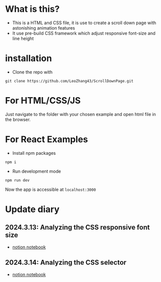 # What is this?
* This is a HTML and CSS file, it is use to create a scroll down page with astonishing animation features
* It use pre-build CSS framework which adjust responsive font-size and line height

# installation

* Clone the repo with
```
git clone https://github.com/LeoZhang43/ScrollDownPage.git
```

# For HTML/CSS/JS

Just navigate to the folder with your chosen example and open html file in the browser.

# For React Examples

* Install npm packages
```
npm i 
```
* Run development mode
```
npm run dev
```

Now the app is accessible at ```localhost:3000```

# Update diary
## 2024.3.13: Analyzing the CSS responsive font size
* [notion notebook](https://sparkly-windscreen-f2a.notion.site/ScrollDownDriven-e99cf642e67541cd8083b565a1acf478) 
## 2024.3.14: Analyzing the CSS selector
* [notion notebook](https://www.notion.so/CSS-framework-96304f818d5c47e2af05baf74f9e67e7)